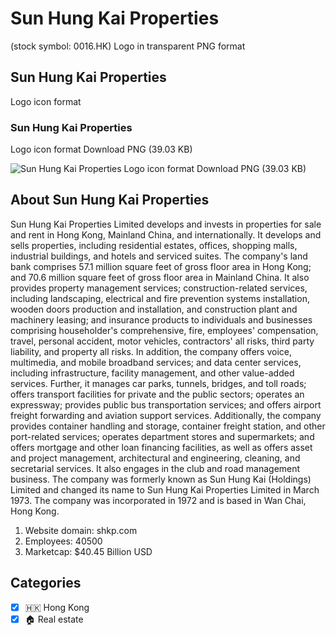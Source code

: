 # Sun Hung Kai Properties
 (stock symbol: 0016.HK) Logo in transparent PNG format

## Sun Hung Kai Properties
 Logo icon format

### Sun Hung Kai Properties
 Logo icon format Download PNG (39.03 KB)

![Sun Hung Kai Properties
 Logo icon format Download PNG (39.03 KB)](/img/orig/0016.HK-14b2a662.png)

## About Sun Hung Kai Properties


Sun Hung Kai Properties Limited develops and invests in properties for sale and rent in Hong Kong, Mainland China, and internationally. It develops and sells properties, including residential estates, offices, shopping malls, industrial buildings, and hotels and serviced suites. The company's land bank comprises 57.1 million square feet of gross floor area in Hong Kong; and 70.6 million square feet of gross floor area in Mainland China. It also provides property management services; construction-related services, including landscaping, electrical and fire prevention systems installation, wooden doors production and installation, and construction plant and machinery leasing; and insurance products to individuals and businesses comprising householder's comprehensive, fire, employees' compensation, travel, personal accident, motor vehicles, contractors' all risks, third party liability, and property all risks. In addition, the company offers voice, multimedia, and mobile broadband services; and data center services, including infrastructure, facility management, and other value-added services. Further, it manages car parks, tunnels, bridges, and toll roads; offers transport facilities for private and the public sectors; operates an expressway; provides public bus transportation services; and offers airport freight forwarding and aviation support services. Additionally, the company provides container handling and storage, container freight station, and other port-related services; operates department stores and supermarkets; and offers mortgage and other loan financing facilities, as well as offers asset and project management, architectural and engineering, cleaning, and secretarial services. It also engages in the club and road management business. The company was formerly known as Sun Hung Kai (Holdings) Limited and changed its name to Sun Hung Kai Properties Limited in March 1973. The company was incorporated in 1972 and is based in Wan Chai, Hong Kong.

1. Website domain: shkp.com
2. Employees: 40500
3. Marketcap: $40.45 Billion USD


## Categories
- [x] 🇭🇰 Hong Kong
- [x] 🏠 Real estate

